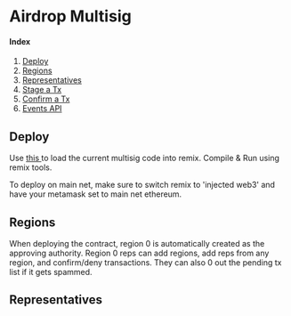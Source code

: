 <h1> Airdrop Multisig </h1>

<h4> Index </h4>

<ol> 
<li> <a href="#deploy">Deploy</a>
<li> <a href="#regions">Regions</a>
<li> <a href="#reps"> Representatives</a>
<li> <a href="#stage">Stage a Tx</a>
<li> <a href="#confirm">Confirm a Tx</a>
<li> <a href="#events">Events API</a>
</ol>

<h2> Deploy </h2>
                                              
Use <a href='http://remix.ethereum.org/?#gist=23f01c3cfaae4612b8833454b15daabd'> this </a> to load the current multisig code into remix. Compile & Run using remix tools. 

To deploy on main net, make sure to switch remix to 'injected web3' and have your metamask set to main net ethereum. 


<h2 id="regions"> Regions </h2>
When deploying the contract, region 0 is automatically created as the approving authority.
Region 0 reps can add regions, add reps from any region, and confirm/deny transactions. 
They can also 0 out the pending tx list if it gets spammed.

<h2 id='reps'> Representatives </h2>